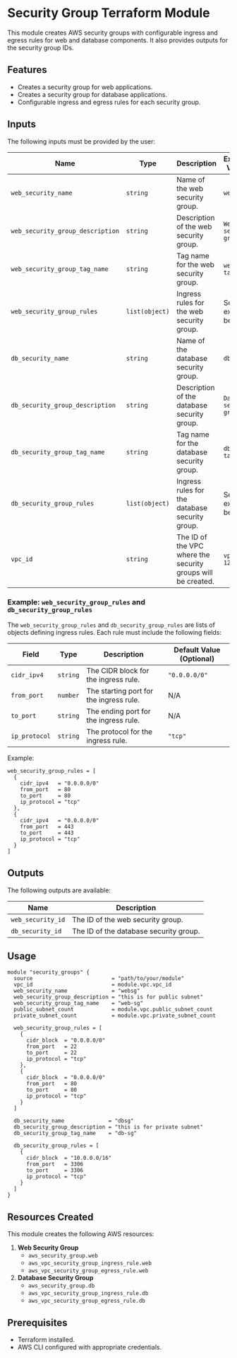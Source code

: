 # Security Group Terraform Module

This module creates AWS security groups with configurable ingress and egress rules for web and database components. It also provides outputs for the security group IDs.

## Features

- Creates a security group for web applications.
- Creates a security group for database applications.
- Configurable ingress and egress rules for each security group.

## Inputs

The following inputs must be provided by the user:

| Name                            | Type            | Description                                                                 | Example Values                      |
|---------------------------------|-----------------|-----------------------------------------------------------------------------|-------------------------------------|
| `web_security_name`             | `string`        | Name of the web security group.                                            | `web-sg`                            |
| `web_security_group_description`| `string`        | Description of the web security group.                                     | `Web security group`                |
| `web_security_group_tag_name`   | `string`        | Tag name for the web security group.                                       | `web-sg-tag`                        |
| `web_security_group_rules`      | `list(object)`  | Ingress rules for the web security group.                                  | See example below                   |
| `db_security_name`              | `string`        | Name of the database security group.                                       | `db-sg`                             |
| `db_security_group_description` | `string`        | Description of the database security group.                                | `Database security group`           |
| `db_security_group_tag_name`    | `string`        | Tag name for the database security group.                                  | `db-sg-tag`                         |
| `db_security_group_rules`       | `list(object)`  | Ingress rules for the database security group.                             | See example below                   |
| `vpc_id`                        | `string`        | The ID of the VPC where the security groups will be created.               | `vpc-12345678`                      |

### Example: `web_security_group_rules` and `db_security_group_rules`

The `web_security_group_rules` and `db_security_group_rules` are lists of objects defining ingress rules. Each rule must include the following fields:

| Field       | Type    | Description                                                                 | Default Value (Optional) |
|-------------|---------|-----------------------------------------------------------------------------|--------------------------|
| `cidr_ipv4` | `string`| The CIDR block for the ingress rule.                                        | `"0.0.0.0/0"`           |
| `from_port` | `number`| The starting port for the ingress rule.                                    | N/A                      |
| `to_port`   | `string`| The ending port for the ingress rule.                                      | N/A                      |
| `ip_protocol`| `string`| The protocol for the ingress rule.                                         | `"tcp"`                 |

Example:
```hcl
web_security_group_rules = [
  {
    cidr_ipv4   = "0.0.0.0/0"
    from_port   = 80
    to_port     = 80
    ip_protocol = "tcp"
  },
  {
    cidr_ipv4   = "0.0.0.0/0"
    from_port   = 443
    to_port     = 443
    ip_protocol = "tcp"
  }
]
```

## Outputs

The following outputs are available:

| Name                | Description                               |
|---------------------|-------------------------------------------|
| `web_security_id`   | The ID of the web security group.         |
| `db_security_id`    | The ID of the database security group.    |

## Usage

```hcl
module "security_groups" {
  source                         = "path/to/your/module"
  vpc_id                         = module.vpc.vpc_id
  web_security_name              = "websg"
  web_security_group_description = "this is for public subnet"
  web_security_group_tag_name    = "web-sg"
  public_subnet_count            = module.vpc.public_subnet_count
  private_subnet_count           = module.vpc.private_subnet_count

  web_security_group_rules = [
    {
      cidr_block  = "0.0.0.0/0"
      from_port   = 22
      to_port     = 22
      ip_protocol = "tcp"
    },
    {
      cidr_block  = "0.0.0.0/0"
      from_port   = 80
      to_port     = 80
      ip_protocol = "tcp"
    }
  ]

  db_security_name              = "dbsg"
  db_security_group_description = "this is for private subnet"
  db_security_group_tag_name    = "db-sg"

  db_security_group_rules = [
    {
      cidr_block  = "10.0.0.0/16"
      from_port   = 3306
      to_port     = 3306
      ip_protocol = "tcp"
    }
  ]
}
```

## Resources Created

This module creates the following AWS resources:

1. **Web Security Group**
   - `aws_security_group.web`
   - `aws_vpc_security_group_ingress_rule.web`
   - `aws_vpc_security_group_egress_rule.web`
2. **Database Security Group**
   - `aws_security_group.db`
   - `aws_vpc_security_group_ingress_rule.db`
   - `aws_vpc_security_group_egress_rule.db`

## Prerequisites

- Terraform installed.
- AWS CLI configured with appropriate credentials.

